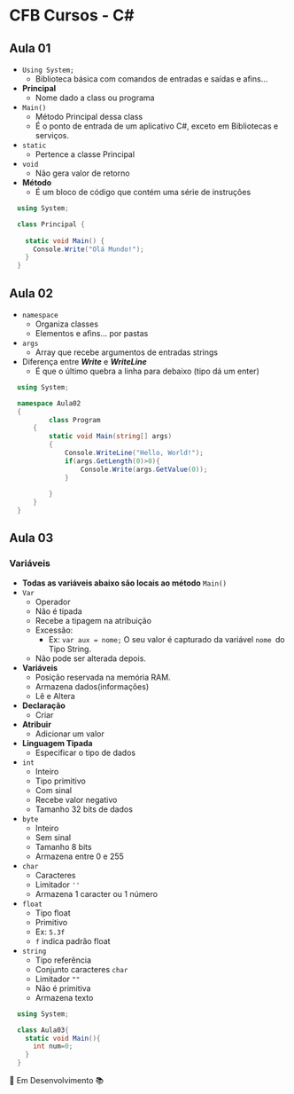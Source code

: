 # CFB Cursos - C#

## Aula 01

- `Using System;` 
  - Biblioteca básica com comandos de entradas e saídas e afins...
- **Principal** 
  - Nome dado a class ou programa 
- `Main()` 
  - Método Principal dessa class
  - É o ponto de entrada de um aplicativo C#, exceto em Bibliotecas e serviços.
- `static` 
  - Pertence a classe Principal
- `void` 
  - Não gera valor de retorno
- **Método** 
  - É um bloco de código que contém uma série de instruções

```cs
  using System;

  class Principal {
    
    static void Main() {
      Console.Write("Olá Mundo!");
    }
  }

```

## Aula 02

- `namespace` 
  - Organiza classes
  - Elementos e afins... por pastas
- ``args`` 
  - Array que recebe argumentos de entradas strings
- Diferença entre ***Write*** e ***WriteLine*** 
  - É que o último quebra a linha para debaixo (tipo dá um enter)

```cs
  using System;

  namespace Aula02
  {
          class Program
      {
          static void Main(string[] args)
          {
              Console.WriteLine("Hello, World!");
              if(args.GetLength(0)>0){
                  Console.Write(args.GetValue(0));
              }
    
          }
      }
  }
```

## Aula 03

### Variáveis

- **Todas as variáveis abaixo são locais ao método** `Main()`
- `Var` 
  - Operador
  - Não é tipada
  - Recebe a tipagem na atribuição
  - Excessão:
    - Ex: `var aux = nome;` O seu valor é capturado da variável `nome `do Tipo String.
  - Não pode ser alterada depois.
- **Variáveis** 
  - Posição reservada na memória RAM. 
  - Armazena dados(informações)
  - Lê e Altera
- **Declaração** 
  - Criar
- **Atribuir** 
  - Adicionar um valor
- **Linguagem Tipada** 
  - Especificar o tipo de dados
- `int`
  - Inteiro 
  - Tipo primitivo
  - Com sinal
  - Recebe valor negativo
  - Tamanho 32 bits de dados
- `byte` 
  - Inteiro
  - Sem sinal
  - Tamanho 8 bits
  - Armazena entre 0 e 255
- `char` 
  - Caracteres
  - Limitador `''` 
  - Armazena 1 caracter ou 1 número
- `float` 
  - Tipo float
  - Primitivo
  - Ex: `5.3f`
  - `f` indica padrão float
- `string` 
  - Tipo referência
  - Conjunto caracteres `char`
  - Limitador `""` 
  - Não é primitiva
  - Armazena texto

```cs
  using System;

  class Aula03{
    static void Main(){
      int num=0;
    }
  }
```
🚧 Em Desenvolvimento 📚